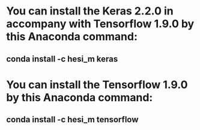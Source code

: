 <h1>You can install the Keras 2.2.0 in accompany with Tensorflow 1.9.0 by this Anaconda command:</h1>

<h2>conda install -c hesi_m keras</h2>

<h1>You can install the Tensorflow 1.9.0 by this Anaconda command:</h1>

<h2>conda install -c hesi_m tensorflow</h2>

